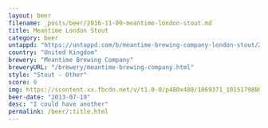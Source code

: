```yaml
---
layout: beer
filename: _posts/beer/2016-11-09-meantime-london-stout.md
title: Meantime London Stout
category: beer
untappd: "https://untappd.com/b/meantime-brewing-company-london-stout/25773"
country: "United Kingdom"
brewery: "Meantime Brewing Company"
breweryURL: "/brewery/meantime-brewing-company.html"
style: "Stout - Other"
score: 6
img: https://scontent.xx.fbcdn.net/v/t1.0-0/p480x480/1069371_10151798801138745_1255664168_n.jpg?oh=984fa822ca522b7806a5f2d12e841c72&oe=594EE005
beer-date: "2013-07-19"
desc: "I could have another"
permalink: /beer/:title.html
---
```


